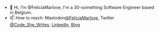 - 👋 Hi, I’m @FeliciaMarlove, I'm a 30-something Software Engineer based in Belgium.
- 📫 How to reach: Mastodon[@FeliciaMarlove](https://hachyderm.io/@FeliciaMarlove), Twitter [@Code_She_Writes](https://twitter.com/code_she_writes), [LinkedIn](https://www.linkedin.com/in/florence-mary-87397530/), [Blog](https://thecodeshewrites.com/)

<!---
FeliciaMarlove/FeliciaMarlove is a ✨ special ✨ repository because its `README.md` (this file) appears on your GitHub profile.
You can click the Preview link to take a look at your changes.
--->
